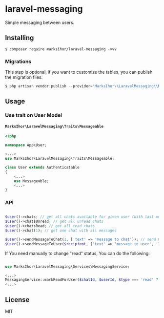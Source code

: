 # laravel-messaging
Simple messaging between users.

## Installing

```shell
$ composer require marksihor/laravel-messaging -vvv
```

### Migrations

This step is optional, if you want to customize the tables, you can publish the migration files:

```php
$ php artisan vendor:publish --provider="MarksIhor\\LaravelMessaging\\MessagingServiceProvider" --tag=migrations
```


## Usage

### Use trait on User Model

#### `MarksIhor\LaravelMessaging\Traits\Messageable`

```php
<?php

namespace App\User;

<...>
use MarksIhor\LaravelMessaging\Traits\Messageable;

class User extends Authenticatable
{
    <...>
    use Messageable;
    <...>
}
```

### API

```php

$user()->chats; // get all chats available for given user (with last message)
$user()->chatsUnread; // get all unread chats
$user()->chatsRead; // get all read chats
$user()->chat(1); // get one chat with all messages

$user()->sendMessageToChat(1, ['text' => 'message to chat']); // send message to specified chat (if user is in the chat)
$user()->sendMessageToUser($recipient, ['text' => 'message to user', 'link' => 'https://some.link']); // send message to specified recipient
```

If You need manually to change "read" status, You can do the following:

```php

use MarksIhor\LaravelMessaging\Services\MessagingService;

<...>
MessagingService::markReadForUser($chatId, $userId, $type === 'read' ? 1 : 0)
<...>

```

## License

MIT
